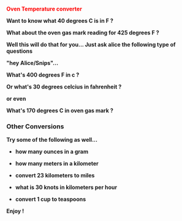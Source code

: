 <span style="color: #ff0000;"><strong>Oven Temperature converter </span>

Want to know what 40 degrees C is in F ?

What about the oven gas mark reading for 425 degrees F ?

Well this will do that for you... Just ask alice the following type of questions

"hey Alice/Snips"...

What's 400 degrees F in c ?

Or what's 30 degrees celcius in fahrenheit ?

or even 

What's 170 degrees C in oven gas mark ?

### Other Conversions

Try some of the following as well...

- how many ounces in a gram

- how many meters in a kilometer

- convert 23 kilometers to miles

- what is 30 knots in kilometers per hour 

- convert 1 cup to teaspoons


Enjoy !
